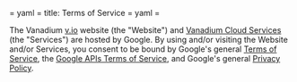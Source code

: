 = yaml =
title: Terms of Service
= yaml =

The Vanadium [v.io] website (the "Website") and [Vanadium Cloud Services] (the
"Services") are hosted by Google. By using and/or visiting the Website and/or
Services, you consent to be bound by Google's general [Terms of Service], the
[Google APIs Terms of Service], and Google's general [Privacy Policy].

[v.io]: https://v.io
[Vanadium Cloud Services]: tools/services.html
[Terms of Service]: https://www.google.com/intl/en/policies/terms/
[Google APIs Terms of Service]: https://developers.google.com/terms/
[Privacy Policy]: https://www.google.com/intl/en/policies/privacy/
